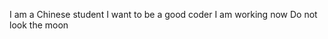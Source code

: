 I am a Chinese student
I want to be a good coder
I am working now
Do not look the moon

<!---
1326760287/1326760287 is a ✨ special ✨ repository because its `README.md` (this file) appears on your GitHub profile.
You can click the Preview link to take a look at your changes.
--->

